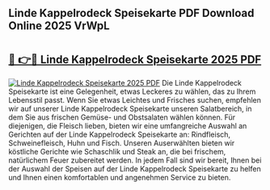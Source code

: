 ## Linde Kappelrodeck Speisekarte PDF Download Online 2025 VrWpL

# <h2><a href="http://gcdeek.nevu.top/?p=Linde+Kappelrodeck+Speisekarte">🔗 👉🔴 Linde Kappelrodeck Speisekarte 2025 PDF</a></h2>

[![Linde Kappelrodeck Speisekarte 2025 PDF](https://i.imgur.com/dBaPXMq.png)](http://gcdeek.nevu.top/?p=Linde+Kappelrodeck+Speisekarte)
Die Linde Kappelrodeck Speisekarte ist eine Gelegenheit, etwas Leckeres zu wählen, das zu Ihrem Lebensstil passt. Wenn Sie etwas Leichtes und Frisches suchen, empfehlen wir auf unserer Linde Kappelrodeck Speisekarte unseren Salatbereich, in dem Sie aus frischen Gemüse- und Obstsalaten wählen können. Für diejenigen, die Fleisch lieben, bieten wir eine umfangreiche Auswahl an Gerichten auf der Linde Kappelrodeck Speisekarte an: Rindfleisch, Schweinefleisch, Huhn und Fisch. Unseren Auserwählten bieten wir köstliche Gerichte wie Schaschlik und Steak an, die bei frischem, natürlichem Feuer zubereitet werden. In jedem Fall sind wir bereit, Ihnen bei der Auswahl der Speisen auf der Linde Kappelrodeck Speisekarte zu helfen und Ihnen einen komfortablen und angenehmen Service zu bieten.
